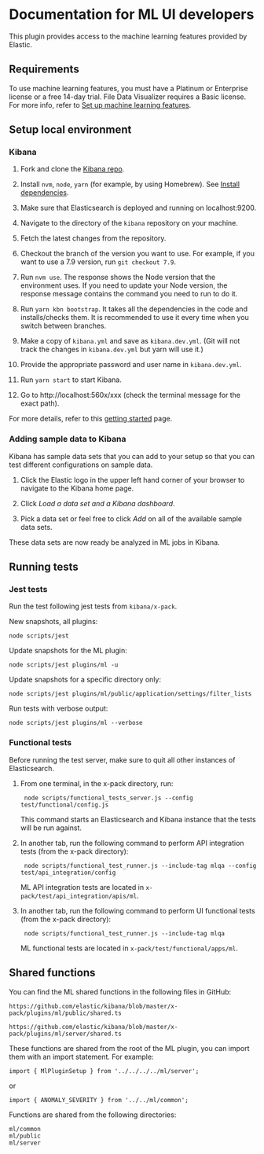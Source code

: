 # Documentation for ML UI developers

This plugin provides access to the machine learning features provided by 
Elastic.

## Requirements

To use machine learning features, you must have a Platinum or Enterprise license 
or a free 14-day trial. File Data Visualizer requires a Basic license. For more 
info, refer to 
[Set up machine learning features](https://www.elastic.co/guide/en/machine-learning/master/setup.html).

## Setup local environment

### Kibana

1. Fork and clone the [Kibana repo](https://github.com/elastic/kibana).

1. Install `nvm`, `node`, `yarn` (for example, by using Homebrew). See 
   [Install dependencies](https://www.elastic.co/guide/en/kibana/master/development-getting-started.html#_install_dependencies).

1. Make sure that Elasticsearch is deployed and running on localhost:9200.

1. Navigate to the directory of the `kibana` repository on your machine.

1. Fetch the latest changes from the repository.

1. Checkout the branch of the version you want to use. For example, if you want 
   to use a 7.9 version, run `git checkout 7.9`.

1. Run `nvm use`. The response shows the Node version that the environment uses. 
   If you need to update your Node version, the response message contains the 
   command you need to run to do it.

1. Run `yarn kbn bootstrap`. It takes all the dependencies in the code and 
   installs/checks them. It is recommended to use it every time when you switch 
   between branches.

1. Make a copy of `kibana.yml` and save as `kibana.dev.yml`. (Git will not track
   the changes in `kibana.dev.yml` but yarn will use it.)
   
1. Provide the appropriate password and user name in `kibana.dev.yml`.

1. Run `yarn start` to start Kibana.

1. Go to http://localhost:560x/xxx (check the terminal message for the exact 
   path).

For more details, refer to this [getting started](https://www.elastic.co/guide/en/kibana/master/development-getting-started.html) page.

### Adding sample data to Kibana

Kibana has sample data sets that you can add to your setup so that you can test 
different configurations on sample data.

1. Click the Elastic logo in the upper left hand corner of your browser to 
   navigate to the Kibana home page.

1. Click *Load a data set and a Kibana dashboard*.

1. Pick a data set or feel free to click *Add* on all of the available sample 
   data sets.

These data sets are now ready be analyzed in ML jobs in Kibana.


## Running tests

### Jest tests

Run the test following jest tests from `kibana/x-pack`.

New snapshots, all plugins:   

```
node scripts/jest
```
 
Update snapshots for the ML plugin: 

```
node scripts/jest plugins/ml -u
```

Update snapshots for a specific directory only: 

```
node scripts/jest plugins/ml/public/application/settings/filter_lists
```

Run tests with verbose output: 

```
node scripts/jest plugins/ml --verbose
```

### Functional tests

Before running the test server, make sure to quit all other instances of 
Elasticsearch.

1. From one terminal, in the x-pack directory, run:

        node scripts/functional_tests_server.js --config test/functional/config.js

   This command starts an Elasticsearch and Kibana instance that the tests will be run against.

1. In another tab, run the following command to perform API integration tests (from the x-pack directory):

        node scripts/functional_test_runner.js --include-tag mlqa --config test/api_integration/config
        
   ML API integration tests are located in `x-pack/test/api_integration/apis/ml`.

1. In another tab, run the following command to perform UI functional tests (from the x-pack directory):

        node scripts/functional_test_runner.js --include-tag mlqa
        
   ML functional tests are located in `x-pack/test/functional/apps/ml`.

## Shared functions


You can find the ML shared functions in the following files in GitHub:

```
https://github.com/elastic/kibana/blob/master/x-pack/plugins/ml/public/shared.ts
```

```
https://github.com/elastic/kibana/blob/master/x-pack/plugins/ml/server/shared.ts
```

These functions are shared from the root of the ML plugin, you can import them with an import statement. For example:

```
import { MlPluginSetup } from '../../../../ml/server';
```

or 

```
import { ANOMALY_SEVERITY } from '../../ml/common';
```

Functions are shared from the following directories:

```
ml/common
ml/public
ml/server
```
